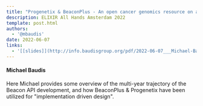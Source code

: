 ```yaml
---
title: "Progenetix & BeaconPlus - An open cancer genomics resource on a stack of Beacon code..."
description: ELIXIR All Hands Amsterdam 2022
template: post.html 
authors:
  - '@mbaudis'
date: 2022-06-07
links:
  - '[[slides]](http://info.baudisgroup.org/pdf/2022-06-07___Michael-Baudis__Progenetix-and-BeaconPlus__ELIXIR-All-Hands-Slides.pdf)'
---
```


#### Michael Baudis

Here Michael provides some overview of the multi-year trajectory of the Beacon API
development, and how BeaconPlus & Progenetix have been utilized for "implementation
driven design".